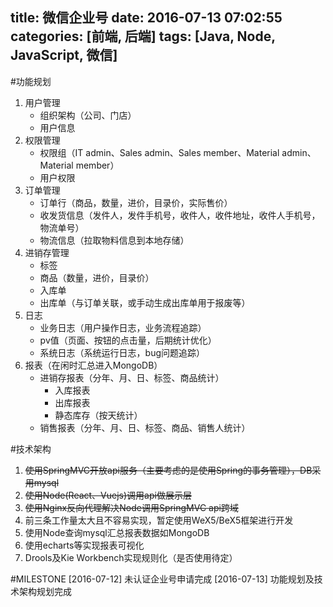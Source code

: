 title: 微信企业号
date: 2016-07-13 07:02:55
categories: [前端, 后端]
tags: [Java, Node, JavaScript, 微信]
---

#功能规划
1. 用户管理
    - 组织架构（公司、门店）
    - 用户信息
2. 权限管理
    - 权限组（IT admin、Sales admin、Sales member、Material admin、Material member）
    - 用户权限
3. 订单管理
    - 订单行（商品，数量，进价，目录价，实际售价）
    - 收发货信息（发件人，发件手机号，收件人，收件地址，收件人手机号，物流单号）
    - 物流信息（拉取物料信息到本地存储）
4. 进销存管理
    - 标签
    - 商品（数量，进价，目录价）
    - 入库单
    - 出库单（与订单关联，或手动生成出库单用于报废等）
5. 日志
    - 业务日志（用户操作日志，业务流程追踪）
    - pv值（页面、按钮的点击量，后期统计优化）
    - 系统日志（系统运行日志，bug问题追踪）
6.  报表（在闲时汇总进入MongoDB）
    - 进销存报表（分年、月、日、标签、商品统计）
        - 入库报表
        - 出库报表
        - 静态库存（按天统计）
    - 销售报表（分年、月、日、标签、商品、销售人统计）


#技术架构
1.  ~~使用SpringMVC开放api服务（主要考虑的是使用Spring的事务管理），DB采用mysql~~
2.  ~~使用Node(React、Vuejs)调用api做展示层~~
3.  ~~使用Nginx反向代理解决Node调用SpringMVC api跨域~~
4.  前三条工作量太大且不容易实现，暂定使用WeX5/BeX5框架进行开发
5.  使用Node查询mysql汇总报表数据如MongoDB
6.  使用echarts等实现报表可视化
7.  Drools及Kie Workbench实现规则化（是否使用待定）


#MILESTONE
[2016-07-12] 未认证企业号申请完成
[2016-07-13] 功能规划及技术架构规划完成